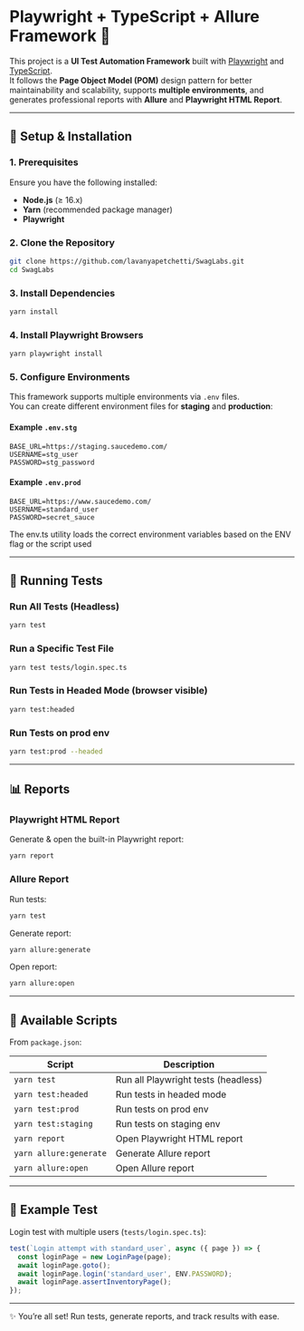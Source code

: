 # Playwright + TypeScript + Allure Framework 🚀

This project is a **UI Test Automation Framework** built with [Playwright](https://playwright.dev/) and [TypeScript](https://www.typescriptlang.org/).  
It follows the **Page Object Model (POM)** design pattern for better maintainability and scalability, supports **multiple environments**, and generates professional reports with **Allure** and **Playwright HTML Report**.

---

## 🚀 Setup & Installation

### 1. Prerequisites
Ensure you have the following installed:
- **Node.js** (≥ 16.x)
- **Yarn** (recommended package manager)
- **Playwright**

### 2. Clone the Repository
```sh
git clone https://github.com/lavanyapetchetti/SwagLabs.git
cd SwagLabs
```

### 3. Install Dependencies
```sh
yarn install
```

### 4. Install Playwright Browsers
```sh
yarn playwright install
```

### 5. Configure Environments

This framework supports multiple environments via `.env` files.  
You can create different environment files for **staging** and **production**:

#### Example `.env.stg`
```env
BASE_URL=https://staging.saucedemo.com/
USERNAME=stg_user
PASSWORD=stg_password
```

#### Example `.env.prod`
```env
BASE_URL=https://www.saucedemo.com/
USERNAME=standard_user
PASSWORD=secret_sauce
```
The env.ts utility loads the correct environment variables based on the ENV flag or the script used

---

## 📝 Running Tests

### Run All Tests (Headless)
```sh
yarn test
```

### Run a Specific Test File
```sh
yarn test tests/login.spec.ts
```

### Run Tests in Headed Mode (browser visible)
```sh
yarn test:headed
```

### Run Tests on prod env
```sh
yarn test:prod --headed
```

---

## 📊 Reports

### Playwright HTML Report
Generate & open the built-in Playwright report:
```sh
yarn report
```

### Allure Report
Run tests:
```sh
yarn test
```

Generate report:
```sh
yarn allure:generate
```

Open report:
```sh
yarn allure:open
```

---

## 📑 Available Scripts
From `package.json`:

| Script              | Description                      |
|---------------------|----------------------------------|
| `yarn test`         | Run all Playwright tests (headless) |
| `yarn test:headed`  | Run tests in headed mode         |
| `yarn test:prod`    | Run tests on prod  env           |
| `yarn test:staging` | Run tests on staging env         |
| `yarn report`       | Open Playwright HTML report      |
| `yarn allure:generate`| Generate Allure report           |
| `yarn allure:open`  | Open Allure report               |

---

## 🧪 Example Test

Login test with multiple users (`tests/login.spec.ts`):
```ts
test(`Login attempt with standard_user`, async ({ page }) => {
  const loginPage = new LoginPage(page);
  await loginPage.goto();
  await loginPage.login('standard_user', ENV.PASSWORD);
  await loginPage.assertInventoryPage();
});
```

---

✨ You’re all set! Run tests, generate reports, and track results with ease.  
